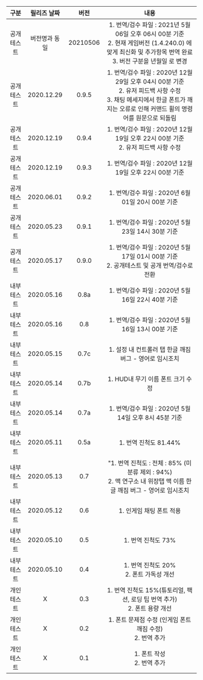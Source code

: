 | 구분 | 릴리즈 날짜 | 버전 | 내용 |
|:----:|:----:|:----:|:----:|
|공개 테스트|버전명과 동일|20210506|1. 번역/검수 파일 : 2021년 5월 06일 오후 06시 00분 기준<br>2. 현재 게임버전 (1.4.240.0) 에 맞게 최신화 및 추가항목 번역 완료<br>3. 버전 구분을 년월일 로 변경|
|공개 테스트|2020.12.29|0.9.5|1. 번역/검수 파일 : 2020년 12월 29일 오후 04시 00분 기준<br>2. 유저 피드백 사항 수정<br>3. 채팅 메세지에서 한글 폰트가 깨지는 오류로 인해 커맨드 휠의 명령어를 원문으로 되돌림|
|공개 테스트|2020.12.19|0.9.4|1. 번역/검수 파일 : 2020년 12월 19일 오후 22시 00분 기준<br>2. 유저 피드백 사항 수정|
|공개 테스트|2020.12.19|0.9.3|1. 번역/검수 파일 : 2020년 12월 19일 오후 22시 00분 기준|
|공개 테스트|2020.06.01|0.9.2|1. 번역/검수 파일 : 2020년 6월 01일 20시 00분 기준|
|공개 테스트|2020.05.23|0.9.1|1. 번역/검수 파일 : 2020년 5월 23일 14시 30분 기준|
|공개 테스트|2020.05.17|0.9.0|1. 번역/검수 파일 : 2020년 5월 17일 01시 00분 기준<br>2. 공개테스트 및 공개 번역/검수로 전환|
|내부 테스트|2020.05.16|0.8a|1. 번역/검수 파일 : 2020년 5월 16일 22시 40분 기준|
|내부 테스트|2020.05.16|0.8|1. 번역/검수 파일 : 2020년 5월 16일 13시 00분 기준|
|내부 테스트|2020.05.15|0.7c |1. 설정 내 컨트롤러 탭 한글 깨짐 버그 - 영어로 임시조치|
|내부 테스트|2020.05.14|0.7b|1. HUD내 무기 이름 폰트 크기 수정|
|내부 테스트|2020.05.14|0.7a|1. 번역/검수 파일 : 2020년 5월 14일 오후 8시 45분 기준|
|내부 테스트|2020.05.11|0.5a|1. 번역 진척도 81.44%|
|내부 테스트|2020.05.13|0.7|"1. 번역 진척도 : 전체 : 85% (미분류 제외 : 94%)<br>2. 맥 연구소 내 위장탭 맥 이름 한글 깨짐 버그 - 영어로 임시조치|
|내부 테스트|2020.05.12|0.6|1. 인게임 채팅 폰트 적용|
|내부 테스트|2020.05.10|0.5|1. 번역 진척도 73%|
|내부 테스트|2020.05.10|0.4|1. 번역 진척도 20%<br>2. 폰트 가독성 개선|
|개인 테스트|X|0.3|1. 번역 진척도 15%(튜토리얼, 팩션, 로딩 팁 번역 추가)<br>2. 폰트 용량 개선|
|개인 테스트|X|0.2|1. 폰트 문제점 수정 (인게임 폰트 깨짐 수정)<br>2. 번역 추가|
|개인 테스트|X|0.1|1. 폰트 작성<br>2. 번역 추가|
